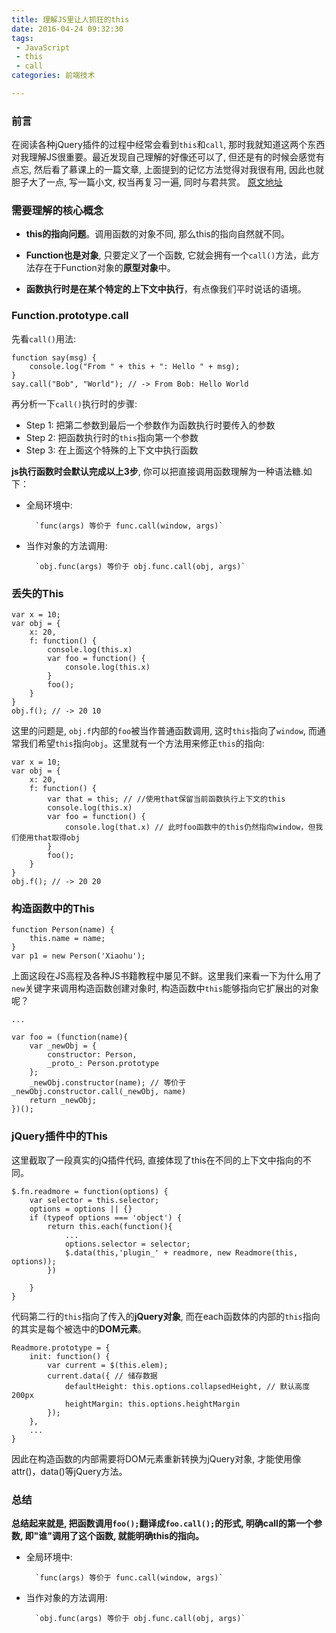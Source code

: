 ```yaml
---
title: 理解JS里让人抓狂的this
date: 2016-04-24 09:32:30
tags: 
 - JavaScript
 - this
 - call
categories: 前端技术

---
```

### 前言
在阅读各种jQuery插件的过程中经常会看到`this`和`call`, 那时我就知道这两个东西对我理解JS很重要。最近发现自己理解的好像还可以了, 但还是有的时候会感觉有点忘, 然后看了慕课上的一篇文章, 上面提到的记忆方法觉得对我很有用, 因此也就胆子大了一点, 写一篇小文, 权当再复习一遍, 同时与君共赏。 [原文地址](http://www.imooc.com/article/1758)

### 需要理解的核心概念

- **this的指向问题**。调用函数的对象不同, 那么this的指向自然就不同。

- **Function也是对象**, 只要定义了一个函数, 它就会拥有一个`call()`方法，此方法存在于Function对象的**原型对象**中。

- **函数执行时是在某个特定的上下文中执行**，有点像我们平时说话的语境。
<!--more-->

### Function.prototype.call


先看`call()`用法:

	function say(msg) {
		console.log("From " + this + ": Hello " + msg);
	}
	say.call("Bob", "World"); // -> From Bob: Hello World

再分析一下`call()`执行时的步骤:
	
+ Step 1:  把第二参数到最后一个参数作为函数执行时要传入的参数
+ Step 2:  把函数执行时的`this`指向第一个参数
+ Step 3:  在上面这个特殊的上下文中执行函数

**js执行函数时会默认完成以上3步**, 你可以把直接调用函数理解为一种语法糖.如下：

+ 全局环境中:

		`func(args) 等价于 func.call(window, args)`

+ 当作对象的方法调用:
		
		`obj.func(args) 等价于 obj.func.call(obj, args)`

### 丢失的This

	var x = 10;
	var obj = {
		x: 20,
		f: function() {
			console.log(this.x)
			var foo = function() {
				console.log(this.x)
			}
			foo();
		}
	}
	obj.f(); // -> 20 10

这里的问题是, `obj.f`内部的`foo`被当作普通函数调用, 这时`this`指向了`window`, 而通常我们希望`this`指向`obj`。这里就有一个方法用来修正`this`的指向:

	var x = 10;
	var obj = {
		x: 20,
		f: function() {
			var that = this; // //使用that保留当前函数执行上下文的this
			console.log(this.x)
			var foo = function() {
				console.log(that.x) // 此时foo函数中的this仍然指向window，但我们使用that取得obj
			}
			foo();
		}
	}
	obj.f(); // -> 20 20

### 构造函数中的This

	function Person(name) {
		this.name = name;
	}
	var p1 = new Person('Xiaohu');

上面这段在JS高程及各种JS书籍教程中屡见不鲜。这里我们来看一下为什么用了`new`关键字来调用构造函数创建对象时, 构造函数中`this`能够指向它扩展出的对象呢？

	...
	
	var foo = (function(name){
		var _newObj = {
			constructor: Person,
			_proto_: Person.prototype
		};
		_newObj.constructor(name); // 等价于_newObj.constructor.call(_newObj, name)
		return _newObj;
	})();

### jQuery插件中的This

这里截取了一段真实的jQ插件代码, 直接体现了this在不同的上下文中指向的不同。

	$.fn.readmore = function(options) {
		var selector = this.selector;
		options = options || {}
		if (typeof options === 'object') {
			return this.each(function(){
				...
				options.selector = selector;
				$.data(this,'plugin_' + readmore, new Readmore(this, options));
			})
			
		}
	}
	

代码第二行的`this`指向了传入的**jQuery对象**, 而在each函数体的内部的`this`指向的其实是每个被选中的**DOM元素**。

	Readmore.prototype = {
		init: function() {
			var current = $(this.elem);
			current.data({ // 储存数据
				defaultHeight: this.options.collapsedHeight, // 默认高度200px
				heightMargin: this.options.heightMargin
			});
		},
		...
	}

因此在构造函数的内部需要将DOM元素重新转换为jQuery对象, 才能使用像attr()，data()等jQuery方法。

### 总结

**总结起来就是, 把函数调用`foo();`翻译成`foo.call();`的形式, 明确call的第一个参数, 即"谁"调用了这个函数, 就能明确this的指向。**

+ 全局环境中:

		`func(args) 等价于 func.call(window, args)`

+ 当作对象的方法调用:
		
		`obj.func(args) 等价于 obj.func.call(obj, args)`
